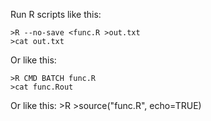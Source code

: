 
Run R scripts like this:

	>R --no-save <func.R >out.txt
	>cat out.txt

Or like this:

	>R CMD BATCH func.R
	>cat func.Rout

Or like this:
	>R
	>source("func.R", echo=TRUE)

